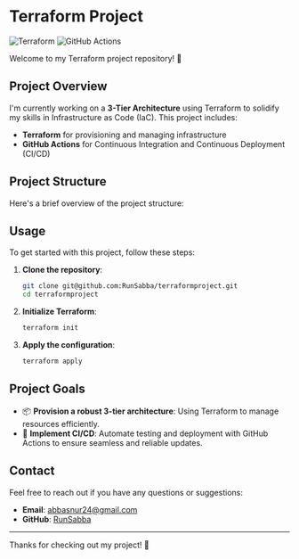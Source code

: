 # Terraform Project

![Terraform](https://img.shields.io/badge/Terraform-IaC-blueviolet?style=flat&logo=terraform)
![GitHub Actions](https://img.shields.io/badge/GitHub_Actions-CI%2FCD-2088FF?style=flat&logo=github-actions)

Welcome to my Terraform project repository! 🚀

## Project Overview

I'm currently working on a **3-Tier Architecture** using Terraform to solidify my skills in Infrastructure as Code (IaC). This project includes:

- **Terraform** for provisioning and managing infrastructure
- **GitHub Actions** for Continuous Integration and Continuous Deployment (CI/CD)

## Project Structure

Here's a brief overview of the project structure:


## Usage

To get started with this project, follow these steps:

1. **Clone the repository**:
    ```sh
    git clone git@github.com:RunSabba/terraformproject.git
    cd terraformproject
    ```

2. **Initialize Terraform**:
    ```sh
    terraform init
    ```

3. **Apply the configuration**:
    ```sh
    terraform apply
    ```

## Project Goals

- 📦 **Provision a robust 3-tier architecture**: Using Terraform to manage resources efficiently.
- 🔄 **Implement CI/CD**: Automate testing and deployment with GitHub Actions to ensure seamless and reliable updates.

## Contact

Feel free to reach out if you have any questions or suggestions:

- **Email**: abbasnur24@gmail.com
- **GitHub**: [RunSabba](https://github.com/RunSabba)

---

Thanks for checking out my project! 🌟
